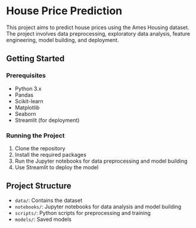 # House Price Prediction

This project aims to predict house prices using the Ames Housing dataset. The project involves data preprocessing, exploratory data analysis, feature engineering, model building, and deployment.

## Getting Started

### Prerequisites
- Python 3.x
- Pandas
- Scikit-learn
- Matplotlib
- Seaborn
- Streamlit (for deployment)

### Running the Project
1. Clone the repository
2. Install the required packages
3. Run the Jupyter notebooks for data preprocessing and model building
4. Use Streamlit to deploy the model

## Project Structure
- `data/`: Contains the dataset
- `notebooks/`: Jupyter notebooks for data analysis and model building
- `scripts/`: Python scripts for preprocessing and training
- `models/`: Saved models

